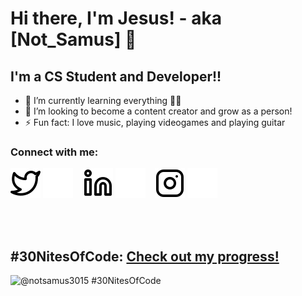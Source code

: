 # Hi there, I'm Jesus! - aka [Not_Samus] 👋 


## I'm a CS Student and Developer!!

- 🌱 I’m currently learning everything 🤣🤣
- 👯 I’m looking to become a content creator and grow as a person!
- ⚡ Fun fact: I love music, playing videogames and playing guitar

### Connect with me:



[![website](./img/twitter-light.svg)](https://twitter.com/Not_Samus#gh-light-mode-only)
[![website](./img/twitter-dark.svg)](https://twitter.com/Not_Samus#gh-dark-mode-only)
&nbsp;&nbsp;
[![website](./img/linkedin-light.svg)](https://www.linkedin.com/in/jesus-rafael-lopez-027131191/#gh-light-mode-only)
[![website](./img/linkedin-dark.svg)](https://www.linkedin.com/in/jesus-rafael-lopez-027131191/#gh-dark-mode-only)
&nbsp;&nbsp;
[![website](./img/instagram-light.svg)](https://www.instagram.com/die_auserwahlten/#gh-light-mode-only)
[![website](./img/instagram-dark.svg)](https://www.instagram.com/die_auserwahlten/#gh-dark-mode-only)


<br />
<br />



[twitter]: https://twitter.com/Not_Samus
[instagram]: https://www.instagram.com/die_auserwahlten/
[linkedin]: https://www.linkedin.com/in/jesus-rafael-lopez-027131191/

## #30NitesOfCode: [Check out my progress!](https://www.codedex.io/@notsamus3015/30-nites-of-code)  
  ![@notsamus3015 #30NitesOfCode](https://www.codedex.io/api/petStatus?user=notsamus3015)
